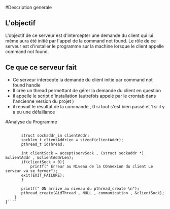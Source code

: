 #Description generale 

## L'objectif 
L'objectif de ce serveur est d'intercepter une demande du client qui lui même aura été initié par l'appel de la command not found. Le rôle de ce serveur 
est d'installer le programme sur la machine lorsque le client appelle command not found. 

## Ce que ce serveur fait 

- Ce serveur intercepte la demande du client initie par command not found handle 
- Il crée un thread permettant de gérer la demande du client en question 
- il appelle le script d'installation (autrefois appelé par le crontab dans l'ancienne version du projet ) 
- il renvoit le résultat de la commande , 0 si tout s'est bien passé et 1 si il y a eu une défaillance 


#Analyse du Programme 

````    for(;;){
    
       struct sockaddr_in clientAddr; 
       socklen_t clientAddrLen = sizeof(clientAddr);
       pthread_t idThread;  

       int clientSock = accept(servSock , (struct sockaddr *) &clientAddr , &clientAddrLen); 
       if(clientSock < 0){
           printf(" Erreur au Niveau de la COnnexion du client Le serveur va se fermer");
	   exit(EXIT_FAILURE); 
       }

       printf(" ON arrive au niveau du pthread_create \n"); 
       pthread_create(&idThread , NULL , communication , &clientSock);
    }
}````
